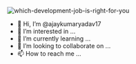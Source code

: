 ![which-development-job-is-right-for-you](https://github.com/ajaykumaryadav17/ajaykumaryadav17/assets/135433469/f24f3341-589a-4bff-a927-edd2b6c2c69a)


- 👋 Hi, I’m @ajaykumaryadav17
- 👀 I’m interested in ...
- 🌱 I’m currently learning ...
- 💞️ I’m looking to collaborate on ...
- 📫 How to reach me ...

<!---
ajaykumaryadav17/ajaykumaryadav17 is a ✨ special ✨ repository because its `README.md` (this file) appears on your GitHub profile.
You can click the Preview link to take a look at your changes.
--->
